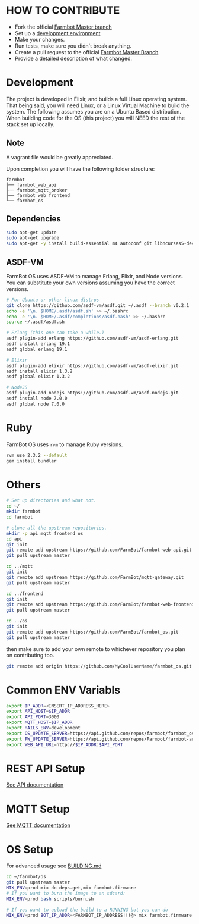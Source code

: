 # HOW TO CONTRIBUTE

* Fork the official [Farmbot Master branch](https://github.com/farmbot/farmbot_os/tree/master)
* Set up a [development environment](https://github.com/FarmBot/farmbot_os#installation)
* Make your changes.
* Run tests, make sure you didn't break anything.
* Create a pull request to the official [Farmbot Master Branch](https://github.com/FarmBot/farmbot_os/pull/new/master)
* Provide a detailed description of what changed.


# Development

The project is developed in Elixir, and builds a full Linux operating system.
That being said, you will need Linux, or a Linux Virtual Machine to build the system.
The following assumes you are on a Ubuntu Based distribution. When building code for the OS (this project)
you will NEED the rest of the stack set up locally.

## Note

A vagrant file would be greatly appreciated.

Upon completion you will have the following folder structure:

```
farmbot
├── farmbot_web_api
├── farmbot_mqtt_broker
├── farmbot_web_frontend
└── farmbot_os
```

## Dependencies

```bash
sudo apt-get update
sudo apt-get upgrade
sudo apt-get -y install build-essential m4 autoconf git libncurses5-dev
```

## ASDF-VM

FarmBot OS uses ASDF-VM to manage Erlang, Elixir, and Node versions.
You can substitute your own versions assuming you have the correct versions.

```bash
# For Ubuntu or other linux distros
git clone https://github.com/asdf-vm/asdf.git ~/.asdf --branch v0.2.1
echo -e '\n. $HOME/.asdf/asdf.sh' >> ~/.bashrc
echo -e '\n. $HOME/.asdf/completions/asdf.bash' >> ~/.bashrc
source ~/.asdf/asdf.sh

# Erlang (this one can take a while.)
asdf plugin-add erlang https://github.com/asdf-vm/asdf-erlang.git
asdf install erlang 19.1
asdf global erlang 19.1

# Elixir
asdf plugin-add elixir https://github.com/asdf-vm/asdf-elixir.git
asdf install elixir 1.3.2
asdf global elixir 1.3.2

# NodeJS
asdf plugin-add nodejs https://github.com/asdf-vm/asdf-nodejs.git
asdf install node 7.0.0
asdf global node 7.0.0
```

# Ruby

FarmBot OS uses `rvm` to manage Ruby versions.

```bash
rvm use 2.3.2 --default
gem install bundler
```

# Others

```bash
# Set up directories and what not.
cd ~/
mkdir farmbot
cd farmbot

# clone all the upstream repositories.
mkdir -p api mqtt frontend os
cd api
git init
git remote add upstream https://github.com/FarmBot/farmbot-web-api.git
git pull upstream master

cd ../mqtt
git init
git remote add upstream https://github.com/FarmBot/mqtt-gateway.git
git pull upstream master

cd ../frontend
git init
git remote add upstream https://github.com/FarmBot/farmbot-web-frontend.git
git pull upstream master

cd ../os
git init
git remote add upstream https://github.com/FarmBot/farmbot_os.git
git pull upstream master
```

then make sure to add your own remote to whichever repository you plan on contributing too.
```bash
git remote add origin https://github.com/MyCoolUserName/farmbot_os.git
```

# Common ENV Variabls

```bash
export IP_ADDR=<INSERT_IP_ADDRESS_HERE>
export API_HOST=$IP_ADDR
export API_PORT=3000
export MQTT_HOST=$IP_ADDR
export RAILS_ENV=development
export OS_UPDATE_SERVER=https://api.github.com/repos/farmbot/farmbot_os/releases/latest
export FW_UPDATE_SERVER=https://api.github.com/repos/Farmbot/farmbot-arduino-firmware/releases/latest
export WEB_API_URL=http://$IP_ADDR:$API_PORT
```

# REST API Setup

[See API documentation](https://github.com/FarmBot/Farmbot-Web-API)

# MQTT Setup

[See MQTT documentation](https://github.com/FarmBot/mqtt-gateway)

# OS Setup

For advanced usage see [BUILDING.md](https://github.com/FarmBot/farmbot_os/blob/master/BUILDING.md)

```bash
cd ~/farmbot/os
git pull upstream master
MIX_ENV=prod mix do deps.get,mix farmbot.firmware
# If you want to burn the image to an sdcard:
MIX_ENV=prod bash scripts/burn.sh

# If you want to upload the build to a RUNNING bot you can do
MIX_ENV=prod BOT_IP_ADDR=<FARMBOT_IP_ADDRESS!!!@> mix farmbot.firmware --upload
```
